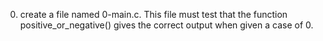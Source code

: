 0.  create a file named 0-main.c. This file must test that the function positive_or_negative() gives the correct output when given a case of 0.

